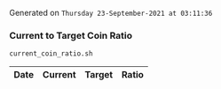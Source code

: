 Generated on `Thursday 23-September-2021 at 03:11:36`

### Current to Target Coin Ratio
`current_coin_ratio.sh`

Date|Current|Target|Ratio
---|---|---|---
